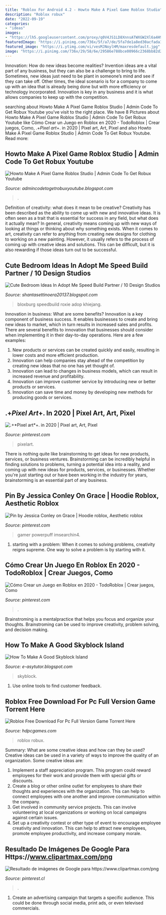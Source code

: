 ```yaml
---
title: "Roblox For Android 4.2 - Howto Make A Pixel Game Roblox Studio"
description: "Roblox robux"
date: "2022-09-19"
categories:
- "ideas"
images:
- "https://lh5.googleusercontent.com/proxy/q0V4JS1LD8XnnsATWXGW2Xl6a4H9Ekwbzrr1KYc0R8LJY_7NWzx8URXQPTHzI4_B8jd_mKah_MxqiaewFkf-l3TIV02u-rCS=w1200-h630-pd"
featuredImage: "https://i.pinimg.com/736x/5f/a7/de/5fa7de1a8ed30acfada1a49c83d37469.jpg"
featured_image: "https://i.ytimg.com/vi/vesMJNoylHM/maxresdefault.jpg"
image: "https://i.pinimg.com/736x/29/58/6e/29586e788bce00966c2368bb82d2ab8a.jpg"
---
```



Innovation: How do new ideas become realities?
Invention ideas are a vital part of any business, but they can also be a challenge to bring to life. Sometimes, new ideas just need to be plant in someone’s mind and see if they can take off. Other times, the ideal scenario is for a company to come up with an idea that is already being done but with more efficiency or technology incorporated. Innovation is key in any business and it is what allows companies to keep up with the competition.

	

		
searching about Howto Make A Pixel Game Roblox Studio | Admin Code To Get Robux Youtube you've visit to the right place. We have 8 Pictures about Howto Make A Pixel Game Roblox Studio | Admin Code To Get Robux Youtube like Cómo Crear un Juego en Roblox en 2020 - TodoRoblox | Crear juegos, Como, .+*Pixel art*+. in 2020 | Pixel art, Art, Pixel and also Howto Make A Pixel Game Roblox Studio | Admin Code To Get Robux Youtube. Read more:
		
    
## Howto Make A Pixel Game Roblox Studio | Admin Code To Get Robux Youtube

<img loading=lazy src="https://lh5.googleusercontent.com/proxy/q0V4JS1LD8XnnsATWXGW2Xl6a4H9Ekwbzrr1KYc0R8LJY_7NWzx8URXQPTHzI4_B8jd_mKah_MxqiaewFkf-l3TIV02u-rCS=w1200-h630-pd" onerror="this.onerror=null;this.src='https://tse4.mm.bing.net/th?id=OIP.kCHAYaRTM7rj2ChBvO2eNQHaD4&amp;pid=15.1';" alt="Howto Make A Pixel Game Roblox Studio | Admin Code To Get Robux Youtube">

_Source: admincodetogetrobuxyoutube.blogspot.com_

>. 

	

Definition of creativity: what does it mean to be creative?
Creativity has been described as the ability to come up with new and innovative ideas. It is often seen as a trait that is essential for success in any field, but what does it actually mean? In general, creativity means coming up with new ways of looking at things or thinking about why something exists. When it comes to art, creativity can refer to anything from creating new designs for clothing to working on a new painting. However, it usually refers to the process of coming up with creative ideas and solutions. This can be difficult, but it is also rewarding if those ideas turn out to be successful.

    
## Cute Bedroom Ideas In Adopt Me Speed Build Partner / 10 Design Studios

<img loading=lazy src="https://i.ytimg.com/vi/vesMJNoylHM/maxresdefault.jpg" onerror="this.onerror=null;this.src='https://tse3.mm.bing.net/th?id=OIP.bMDvFFwnT4FeolNXwUbNPQHaEK&amp;pid=15.1';" alt="Cute Bedroom Ideas In Adopt Me Speed Build Partner / 10 Design Studios">

_Source: shantasettinoera20137.blogspot.com_

>bloxburg speedbuild roxie adop khiejang. 

	

Innovation in business: What are some benefits?
Innovation is a key component of business success. It enables businesses to create and bring new ideas to market, which in turn results in increased sales and profits. There are several benefits to innovation that businesses should consider when implementing it in their day-to-day operations. Here are a few examples: 
1) New products or services can be created quickly and easily, resulting in lower costs and more efficient production. 
2) Innovation can help companies stay ahead of the competition by creating new ideas that no one has yet thought of. 
3) Innovation can lead to changes in business models, which can result in increased revenue and profitability. 
4) Innovation can improve customer service by introducing new or better products or services. 
5) Innovation can save time and money by developing new methods for producing goods or services.

    
## .+*Pixel Art*+. In 2020 | Pixel Art, Art, Pixel

<img loading=lazy src="https://i.pinimg.com/736x/29/58/6e/29586e788bce00966c2368bb82d2ab8a.jpg" onerror="this.onerror=null;this.src='https://tse3.mm.bing.net/th?id=OIP.vTCMb4C2-Og3Z-lIAAJJDAHaHd&amp;pid=15.1';" alt=".+*Pixel art*+. in 2020 | Pixel art, Art, Pixel">

_Source: pinterest.com_

>pixelart. 

	

There is nothing quite like brainstorming to get ideas for new products, services, or business ventures. Brainstorming can be incredibly helpful in finding solutions to problems, turning a potential idea into a reality, and coming up with new ideas for products, services, or businesses. Whether you're just starting out or have been working in the industry for years, brainstorming is an essential part of any business.

    
## Pin By Jessica Conley On Grace | Hoodie Roblox, Aesthetic Roblox

<img loading=lazy src="https://i.pinimg.com/736x/5f/a7/de/5fa7de1a8ed30acfada1a49c83d37469.jpg" onerror="this.onerror=null;this.src='https://tse1.mm.bing.net/th?id=OIP.3w6yvEzmLfhdu2y-xkIAnQAAAA&amp;pid=15.1';" alt="Pin by Jessica Conley on Grace | Hoodie roblox, Aesthetic roblox">

_Source: pinterest.com_

>gamer powerpuff imsearchin4. 

	

1. starting with a problem: When it comes to solving problems, creativity reigns supreme. One way to solve a problem is by starting with it.

    
## Cómo Crear Un Juego En Roblox En 2020 - TodoRoblox | Crear Juegos, Como

<img loading=lazy src="https://i.pinimg.com/originals/d0/b5/16/d0b516e416c82131f379a02b74221e54.png" onerror="this.onerror=null;this.src='https://tse4.mm.bing.net/th?id=OIP.Kx4oRGZVqGFMhdJuF1tCAAHaEK&amp;pid=15.1';" alt="Cómo Crear un Juego en Roblox en 2020 - TodoRoblox | Crear juegos, Como">

_Source: pinterest.com_

>. 

	

Brainstroming is a mentalpractice that helps you focus and organize your thoughts. Brainstroming can be used to improve creativity, problem solving, and decision making.

    
## How To Make A Good Skyblock Island

<img loading=lazy src="https://pbs.twimg.com/media/ECYafbDUwAAoFKy.jpg" onerror="this.onerror=null;this.src='https://tse3.mm.bing.net/th?id=OIP.ayL2b9G1dJgx6WEQN_pawwHaEF&amp;pid=15.1';" alt="How To Make A Good Skyblock Island">

_Source: e-asytutor.blogspot.com_

>skyblock. 

	

1. Use online tools to find customer feedback.

    
## Roblox Free Download For Pc Full Version Game Torrent Here

<img loading=lazy src="https://hdpcgames.com/wp-content/uploads/2020/12/roblox-pc-download-1024x617.jpg" onerror="this.onerror=null;this.src='https://tse1.mm.bing.net/th?id=OIP.m9t5ryhdwScOSD7gm1xaDAHaEd&amp;pid=15.1';" alt="Roblox Free Download For Pc Full Version Game Torrent Here">

_Source: hdpcgames.com_

>roblox robux. 

	

Summary: What are some creative ideas and how can they be used?
Creative ideas can be used in a variety of ways to improve the quality of an organization. Some creative ideas are:
1. Implement a staff appreciation program. This program could reward employees for their work and provide them with special gifts or discounts.
2. Create a blog or other online outlet for employees to share their thoughts and experiences with the organization. This can help to connect employees with one another and improve communication within the company.
3. Get involved in community service projects. This can involve volunteering at local organizations or working on local campaigns against certain issues.
4. Set up a creativity contest or other type of event to encourage employee creativity and innovation. This can help to attract new employees, promote employee productivity, and increase company morale.

    
## Resultado De Imágenes De Google Para Https://www.clipartmax.com/png

<img loading=lazy src="https://i.pinimg.com/736x/17/30/51/1730514456bded6603ccac3f06f6cc50.jpg" onerror="this.onerror=null;this.src='https://tse3.mm.bing.net/th?id=OIP.vyjQdPI7jVcitA2mDhCnvgHaCs&amp;pid=15.1';" alt="Resultado de imágenes de Google para https://www.clipartmax.com/png">

_Source: pinterest.cl_

>. 

	

1. Create an advertising campaign that targets a specific audience. This could be done through social media, print ads, or even televised commercials.

